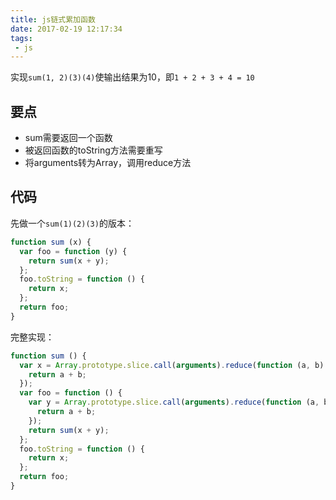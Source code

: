 ```yaml
---
title: js链式累加函数
date: 2017-02-19 12:17:34
tags:
 - js
---
```

实现`sum(1, 2)(3)(4)`使输出结果为10，即`1 + 2 + 3 + 4 = 10`

<!-- more -->

## 要点
+ sum需要返回一个函数
+ 被返回函数的toString方法需要重写
+ 将arguments转为Array，调用reduce方法

## 代码

先做一个`sum(1)(2)(3)`的版本：

```js
function sum (x) {
  var foo = function (y) {
    return sum(x + y);
  };
  foo.toString = function () {
    return x;
  };
  return foo;
}
```

完整实现：
``` js
function sum () {
  var x = Array.prototype.slice.call(arguments).reduce(function (a, b) {
    return a + b;
  });
  var foo = function () {
    var y = Array.prototype.slice.call(arguments).reduce(function (a, b) {
      return a + b;
    });
    return sum(x + y);
  };
  foo.toString = function () {
    return x;
  };
  return foo;
}
```
